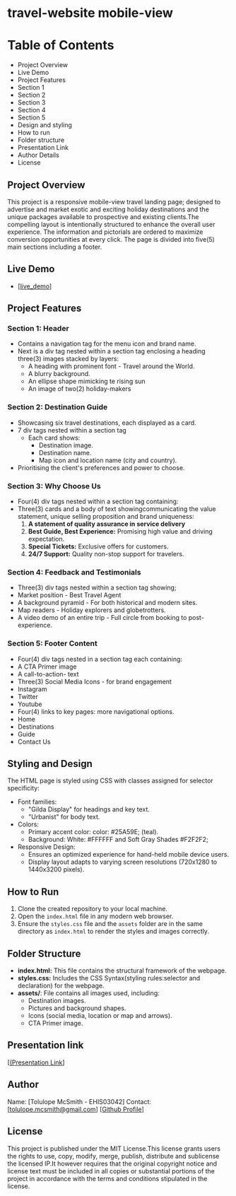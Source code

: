 # travel-website mobile-view

# Table of Contents
- Project Overview 
- Live Demo
- Project Features
- Section 1
- Section 2
- Section 3
- Section 4
- Section 5
- Design and styling
- How to run
- Folder structure
- Presentation Link
- Author Details
- License
## Project Overview
This project is a responsive mobile-view travel landing page; designed to advertise and market exotic and exciting holiday destinations and the unique packages available to prospective and existing clients.The compelling layout is intentionally structured to enhance the overall user experience. The information and pictorials are ordered to maximize conversion opportunities at every click. The page is divided into five(5) main sections including a footer.
## Live Demo
- [[live_demo](https://travel-website-li3g.onrender.com)]
## Project Features

### Section 1: Header
- Contains a navigation tag for the menu icon and brand name.
- Next is a div tag nested within a section tag enclosing  a heading three(3) images stacked by layers:
  - A heading with prominent font - Travel around the World.
  - A blurry background.
  - An ellipse shape mimicking te rising sun
  - An image of two(2) holiday-makers

### Section 2: Destination Guide
- Showcasing six travel destinations, each displayed as a card.
- 7 div tags nested within a section tag
  - Each card shows:
    - Destination image.
    - Destination name.
    - Map icon and location name (city and country).
- Prioritising the client's preferences and power to choose.

### Section 3: Why Choose Us
- Four(4) div tags nested within a section tag containing:
- Three(3) cards and a body of text showingcommunicating the value statement, unique selling proposition and brand uniqueness:
  1. **A statement of quality assurance in service delivery**
  2. **Best Guide, Best Experience:** Promising high value and driving expectation.
  3. **Special Tickets:** Exclusive offers for customers.
  4. **24/7 Support:** Quality non-stop support for travelers.

### Section 4: Feedback and Testimonials
- Three(3) div tags nested within a section tag showing;
 - Market position - Best Travel Agent
 - A background pyramid - For both historical and modern sites.
 - Map readers - Holiday explorers and globetrotters.
 -  A video demo of an entire trip - Full circle from booking to post-experience.

 ### Section 5: Footer Content
 - Four(4) div tags nested in a section tag each containing:
 - A CTA Primer image
 - A call-to-action- text 
 - Three(3) Social Media Icons - for brand engagement
  - Instagram
  - Twitter
  - Youtube
 - Four(4) links to key pages: more navigational options.
  - Home
  - Destinations
  - Guide
  - Contact Us

## Styling and Design
The  HTML page is styled using CSS with classes assigned for selector specificity:
- Font families:
  - "Gilda Display" for headings and key text.
  - "Urbanist" for body text.
- Colors:
  - Primary accent color: color: #25A59E; (teal).
  - Background: White: #FFFFFF and Soft Gray Shades #F2F2F2;
- Responsive Design:
  - Ensures an optimized experience for hand-held mobile device users.
  - Display layout adapts to varying screen resolutions (720x1280 to 1440x3200 pixels).

## How to Run
1. Clone the created repository to your local machine.
2. Open the `index.html` file in any modern web browser.
3. Ensure the `styles.css` file and the `assets` folder are in the same directory as `index.html` to render the styles and images correctly.

## Folder Structure
- **index.html:** This file contains the structural framework of the webpage.
- **styles.css:** Includes the CSS Syntax(styling rules:selector and declaration) for the webpage.
- **assets/**: File contains all images used, including:
  - Destination images.
  - Pictures and background shapes.
  - Icons (social media, location or map and arrows).
  - CTA Primer image.

## Presentation link
[[(Presentation Link](https://www.loom.com/share/abefe99718ec49618c7afd26fb46b75d?sid=c4337770-13ac-41b5-8252-11d504dc1dc7)]

## Author
Name: [Tolulope McSmith - EHIS03042]
Contact: [tolulope.mcsmith@gmail.com]
 [[Github Profile](https://github.com/EHIS03042)]

## License
 This project is published under the MIT License.This license grants users the rights to use, copy, modify, merge, publish, distribute and sublicense the licensed IP.It however requires that the original copyright notice and license text must be included in all copies or substantial portions of the project in accordance with the terms and conditions stipulated in the license.